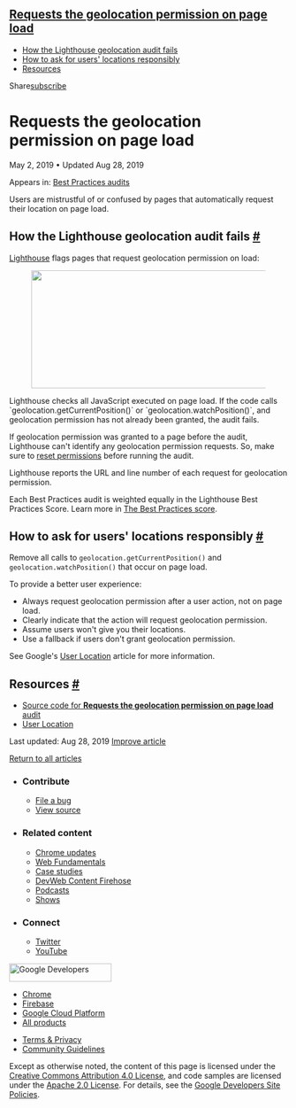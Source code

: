 ## <a href="#requests-the-geolocation-permission-on-page-load" class="w-toc__header--link">Requests the geolocation permission on page load</a>

- [How the Lighthouse geolocation audit fails](#how-the-lighthouse-geolocation-audit-fails)
- [How to ask for users' locations responsibly](#how-to-ask-for-users'-locations-responsibly)
- [Resources](#resources)

Share<a href="/newsletter/" class="gc-analytics-event w-actions__fab w-actions__fab--subscribe"><span>subscribe</span></a>

# Requests the geolocation permission on page load

May 2, 2019 <span class="w-author__separator">•</span> Updated Aug 28, 2019

<span class="w-post-signpost__title">Appears in:</span> <a href="/lighthouse-best-practices" class="w-post-signpost__link">Best Practices audits</a>

Users are mistrustful of or confused by pages that automatically request their location on page load.

## How the Lighthouse geolocation audit fails <a href="#how-the-lighthouse-geolocation-audit-fails" class="w-headline-link">#</a>

[Lighthouse](https://developers.google.com/web/tools/lighthouse/) flags pages that request geolocation permission on load:

<figure><img src="https://web-dev.imgix.net/image/tcFciHGuF3MxnTr1y5ue01OGLBn2/EKObTXN3729mGBN5bRyv.png?auto=format" class="w-screenshot" sizes="(min-width: 800px) 800px, calc(100vw - 48px)" srcset="https://web-dev.imgix.net/image/tcFciHGuF3MxnTr1y5ue01OGLBn2/EKObTXN3729mGBN5bRyv.png?auto=format&amp;w=200 200w, https://web-dev.imgix.net/image/tcFciHGuF3MxnTr1y5ue01OGLBn2/EKObTXN3729mGBN5bRyv.png?auto=format&amp;w=228 228w, https://web-dev.imgix.net/image/tcFciHGuF3MxnTr1y5ue01OGLBn2/EKObTXN3729mGBN5bRyv.png?auto=format&amp;w=260 260w, https://web-dev.imgix.net/image/tcFciHGuF3MxnTr1y5ue01OGLBn2/EKObTXN3729mGBN5bRyv.png?auto=format&amp;w=296 296w, https://web-dev.imgix.net/image/tcFciHGuF3MxnTr1y5ue01OGLBn2/EKObTXN3729mGBN5bRyv.png?auto=format&amp;w=338 338w, https://web-dev.imgix.net/image/tcFciHGuF3MxnTr1y5ue01OGLBn2/EKObTXN3729mGBN5bRyv.png?auto=format&amp;w=385 385w, https://web-dev.imgix.net/image/tcFciHGuF3MxnTr1y5ue01OGLBn2/EKObTXN3729mGBN5bRyv.png?auto=format&amp;w=439 439w, https://web-dev.imgix.net/image/tcFciHGuF3MxnTr1y5ue01OGLBn2/EKObTXN3729mGBN5bRyv.png?auto=format&amp;w=500 500w, https://web-dev.imgix.net/image/tcFciHGuF3MxnTr1y5ue01OGLBn2/EKObTXN3729mGBN5bRyv.png?auto=format&amp;w=571 571w, https://web-dev.imgix.net/image/tcFciHGuF3MxnTr1y5ue01OGLBn2/EKObTXN3729mGBN5bRyv.png?auto=format&amp;w=650 650w, https://web-dev.imgix.net/image/tcFciHGuF3MxnTr1y5ue01OGLBn2/EKObTXN3729mGBN5bRyv.png?auto=format&amp;w=741 741w, https://web-dev.imgix.net/image/tcFciHGuF3MxnTr1y5ue01OGLBn2/EKObTXN3729mGBN5bRyv.png?auto=format&amp;w=845 845w, https://web-dev.imgix.net/image/tcFciHGuF3MxnTr1y5ue01OGLBn2/EKObTXN3729mGBN5bRyv.png?auto=format&amp;w=964 964w, https://web-dev.imgix.net/image/tcFciHGuF3MxnTr1y5ue01OGLBn2/EKObTXN3729mGBN5bRyv.png?auto=format&amp;w=1098 1098w, https://web-dev.imgix.net/image/tcFciHGuF3MxnTr1y5ue01OGLBn2/EKObTXN3729mGBN5bRyv.png?auto=format&amp;w=1252 1252w, https://web-dev.imgix.net/image/tcFciHGuF3MxnTr1y5ue01OGLBn2/EKObTXN3729mGBN5bRyv.png?auto=format&amp;w=1428 1428w, https://web-dev.imgix.net/image/tcFciHGuF3MxnTr1y5ue01OGLBn2/EKObTXN3729mGBN5bRyv.png?auto=format&amp;w=1600 1600w" width="800" height="213" /></figure>Lighthouse checks all JavaScript executed on page load. If the code calls `geolocation.getCurrentPosition()` or `geolocation.watchPosition()`, and geolocation permission has not already been granted, the audit fails.

If geolocation permission was granted to a page before the audit, Lighthouse can't identify any geolocation permission requests. So, make sure to [reset permissions](https://support.google.com/chrome/answer/6148059) before running the audit.

Lighthouse reports the URL and line number of each request for geolocation permission.

Each Best Practices audit is weighted equally in the Lighthouse Best Practices Score. Learn more in [The Best Practices score](https://developers.google.com/web/tools/lighthouse/v3/scoring#best-practices).

## How to ask for users' locations responsibly <a href="#how-to-ask-for-users&#39;-locations-responsibly" class="w-headline-link">#</a>

Remove all calls to `geolocation.getCurrentPosition()` and `geolocation.watchPosition()` that occur on page load.

To provide a better user experience:

- Always request geolocation permission after a user action, not on page load.
- Clearly indicate that the action will request geolocation permission.
- Assume users won't give you their locations.
- Use a fallback if users don't grant geolocation permission.

See Google's [User Location](https://developers.google.com/web/fundamentals/native-hardware/user-location/) article for more information.

## Resources <a href="#resources" class="w-headline-link">#</a>

- [Source code for **Requests the geolocation permission on page load** audit](https://github.com/GoogleChrome/lighthouse/blob/master/lighthouse-core/audits/dobetterweb/geolocation-on-start.js)
- [User Location](https://developers.google.com/web/fundamentals/native-hardware/user-location/)

<span class="w-mr--sm">Last updated: Aug 28, 2019 </span>[Improve article](https://github.com/GoogleChrome/web.dev/blob/master/src/site/content/en/lighthouse-best-practices/geolocation-on-start/index.md)

<a href="/lighthouse-best-practices" class="gc-analytics-event w-article-navigation__link w-article-navigation__link--back w-article-navigation__link--single">Return to all articles</a>

- ### Contribute

  - <a href="https://github.com/GoogleChrome/web.dev/issues/new?assignees=&amp;labels=bug&amp;template=bug_report.md&amp;title=" class="w-footer__linkbox-link">File a bug</a>
  - <a href="https://github.com/googlechrome/web.dev" class="w-footer__linkbox-link">View source</a>

- ### Related content

  - <a href="https://blog.chromium.org/" class="w-footer__linkbox-link">Chrome updates</a>
  - <a href="https://developers.google.com/web/" class="w-footer__linkbox-link">Web Fundamentals</a>
  - <a href="https://developers.google.com/web/showcase/" class="w-footer__linkbox-link">Case studies</a>
  - <a href="https://devwebfeed.appspot.com/" class="w-footer__linkbox-link">DevWeb Content Firehose</a>
  - <a href="/podcasts/" class="w-footer__linkbox-link">Podcasts</a>
  - <a href="/shows/" class="w-footer__linkbox-link">Shows</a>

- ### Connect

  - <a href="https://www.twitter.com/ChromiumDev" class="w-footer__linkbox-link">Twitter</a>
  - <a href="https://www.youtube.com/user/ChromeDevelopers" class="w-footer__linkbox-link">YouTube</a>

<a href="https://developers.google.com/" class="w-footer__utility-logo-link"><img src="/images/lockup-color.png" alt="Google Developers" class="w-footer__utility-logo" width="185" height="33" /></a>

- <a href="https://developer.chrome.com/" class="w-footer__utility-link">Chrome</a>
- <a href="https://firebase.google.com/" class="w-footer__utility-link">Firebase</a>
- <a href="https://cloud.google.com/" class="w-footer__utility-link">Google Cloud Platform</a>
- <a href="https://developers.google.com/products" class="w-footer__utility-link">All products</a>

<!-- -->

- <a href="https://policies.google.com/" class="w-footer__utility-link">Terms &amp; Privacy</a>
- <a href="/community-guidelines/" class="w-footer__utility-link">Community Guidelines</a>

Except as otherwise noted, the content of this page is licensed under the [Creative Commons Attribution 4.0 License](https://creativecommons.org/licenses/by/4.0/), and code samples are licensed under the [Apache 2.0 License](https://www.apache.org/licenses/LICENSE-2.0). For details, see the [Google Developers Site Policies](https://developers.google.com/terms/site-policies).
